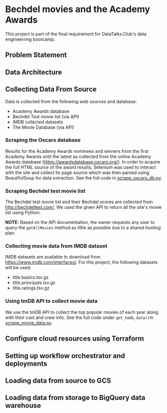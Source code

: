 # Bechdel movies and the Academy Awards
This project is part of the final requirement for DataTalks.Club's data engineerring bootcamp. 

## Problem Statement

## Data Architecture


## Collecting Data From Source
Data is collected from the following web sources and database:
- Academy Awards database
- Bechdel Test movie list (via API)
- IMDB collected datasets
- The Movie Database (via API)

### Scraping the Oscars database
Results for the Academy Awards nominees and winners from the first Academy Awards until the latest as collected from the online Academy Awards database (https://awardsdatabase.oscars.org/). In order to acquire the full HTML source of the award results, Selenium was used to interact with the site and collect its page source which was then parsed using BeautifulSoup for data extraction. See the full code in [scrape_oscars_db.py](https://github.com/dherzey/bechdel-movies-project/blob/main/scraper/scrape_oscars_db.py).

### Scraping Bechdel test movie list
The Bechdel test movie list and their Bechdel scores are collected from http://bechdeltest.com/. We used the given API to return all the site's movie list using Python.

**NOTE:** Based on the API documentation, the owner requests any user to query the `getAllMovies` method as little as possible due to a shared hosting plan.

### Collecting movie data from IMDB dataset
IMDB datasets are available to download from https://www.imdb.com/interfaces/. For this project, the following datasets will be used:
- title.basics.tsv.gz
- title.principals.tsv.gz
- title.ratings.tsv.gz

### Using tmDB API to collect movie data
We use the tmDB API to collect the top popular movies of each year along with their cast and crew info. See the full code under `get_tmdb_data()`in [scrape_movie_data.py](https://github.com/dherzey/bechdel-movies-project/blob/main/scraper/scrape_movie_data.py).

## Configure cloud resources using Terraform

## Setting up workflow orchestrator and deployments

## Loading data from source to GCS

## Loading data from storage to BigQuery data warehouse